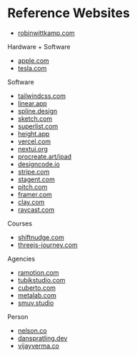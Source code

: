 # Reference Websites
* [robinwittkamp.com](https://robinwittkamp.com)

Hardware + Software
* [apple.com](https://apple.com)
* [tesla.com](https://tesla.com)

Software
* [tailwindcss.com](https://tailwindcss.com)
* [linear.app](https://linear.app)
* [spline.design](https://spline.design)
* [sketch.com](https://sketch.com)
* [superlist.com](https://superlist.com)
* [height.app](https://height.app)
* [vercel.com](https://vercel.com)
* [nextui.org](https://nextui.org)
* [procreate.art/ipad](https://procreate.art/ipad)
* [designcode.io](https://designcode.io)
* [stripe.com](https://stripe.com)
* [stagent.com](https://stagent.com)
* [pitch.com](https://pitch.com)
* [framer.com](https://framer.com)
* [clay.com](https://www.clay.com)
* [raycast.com](https://www.raycast.com)

Courses
* [shiftnudge.com](https://shiftnudge.com)
* [threejs-journey.com](https://threejs-journey.com)

Agencies
* [ramotion.com](https://ramotion.com)
* [tubikstudio.com](https://tubikstudio.com)
* [cuberto.com](https://cuberto.com)
* [metalab.com](https://metalab.com)
* [smuv.studio](https://www.smuv.studio)

Person
* [nelson.co](https://nelson.co)
* [danspratling.dev](https://danspratling.dev)
* [vijayverma.co](https://vijayverma.co)
